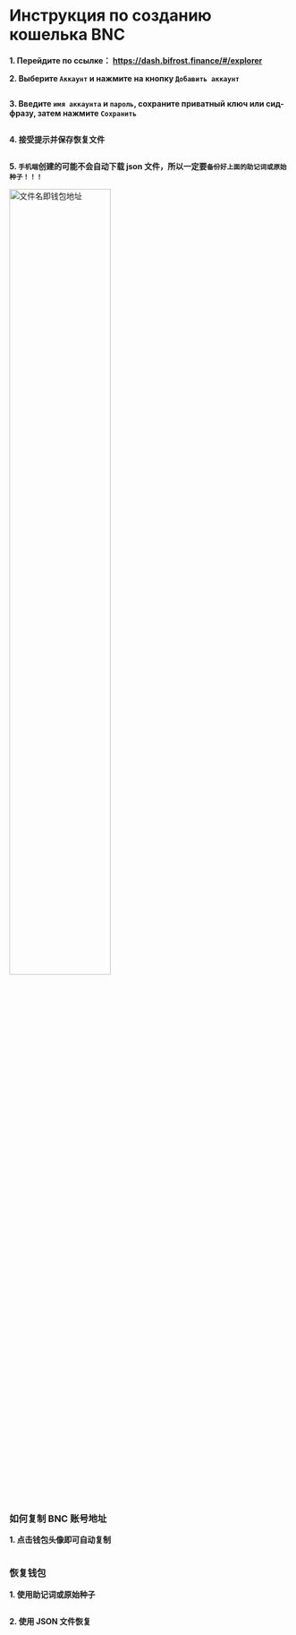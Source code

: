 # Инструкция по созданию кошелька BNC

**1. Перейдите по ссылке： <https://dash.bifrost.finance/#/explorer>**

**2. Выберите `Аккаунт` и нажмите на кнопку `Добавить аккаунт`**


<img :src="$withBase('/zh/bnc-wallet-register/bnc-wallet-tutorials-01.png')" alt="" width="60%" />

**3. Введите `имя аккаунта` и `пароль`, сохраните приватный ключ или сид-фразу, затем нажмите `Сохранить`**


<img :src="$withBase('/zh/bnc-wallet-register/bnc-wallet-tutorials-02.png')" alt="" width="60%" />

**4. 接受提示并保存恢复文件**


<img :src="$withBase('/zh/bnc-wallet-register/bnc-wallet-tutorials-03.png')" alt="" width="60%" />

**5. `手机端`创建的可能不会自动下载 json 文件，所以一定要`备份好上面的助记词或原始种子！！！`**


<img :src="$withBase('/zh/bnc-wallet-register/bnc-wallet-tutorials-04.png')" alt="文件名即钱包地址" width="60%" />


### 如何复制 BNC 账号地址


**1. 点击钱包头像即可自动复制**

<img :src="$withBase('/zh/bnc-wallet-register/bnc-wallet-tutorials-05.png')" alt="" width="60%" />


### 恢复钱包


**1. 使用助记词或原始种子**


<img :src="$withBase('/zh/bnc-wallet-register/bnc-wallet-tutorials-06.png')" alt="" width="60%" />

**2. 使用 JSON 文件恢复**


<img :src="$withBase('/zh/bnc-wallet-register/bnc-wallet-tutorials-07.png')" alt="" width="60%" />
